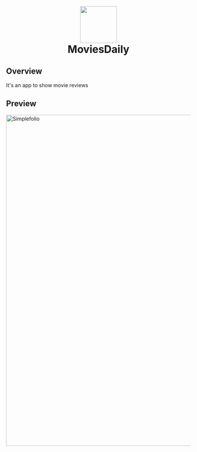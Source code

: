<h1 align="center">
  <img src="https://user-images.githubusercontent.com/33027382/88688223-4a5eaa80-d123-11ea-93c0-45a745b27046.png" width="100"><br>
  <span>MoviesDaily</span></a><br>
</h1>

## Overview

It's an app to show movie reviews

## Preview

<img src="https://github.com/Orlando17544/Portafolio/blob/main/src/assets/moviesDaily.gif" alt="Simplefolio" width="900px" />

